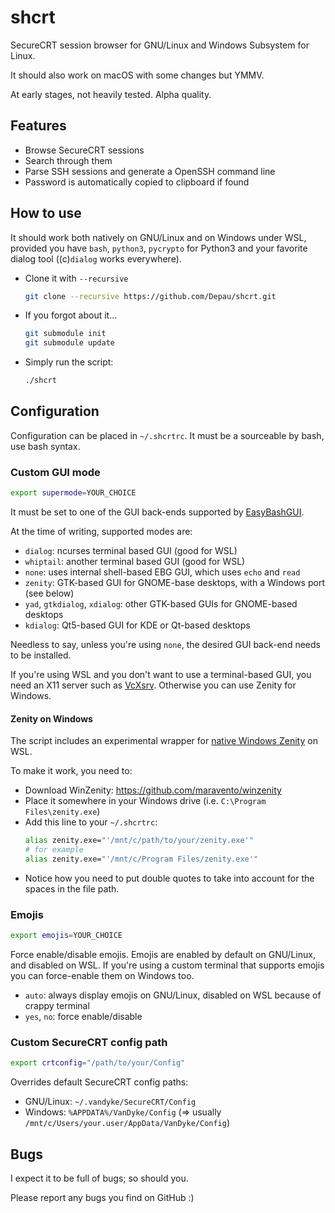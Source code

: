 # shcrt

SecureCRT session browser for GNU/Linux and Windows Subsystem for Linux.

It should also work on macOS with some changes but YMMV.

At early stages, not heavily tested. Alpha quality.

## Features

- Browse SecureCRT sessions
- Search through them
- Parse SSH sessions and generate a OpenSSH command line
- Password is automatically copied to clipboard if found

## How to use

It should work both natively on GNU/Linux and on Windows under WSL, provided you have
`bash`, `python3`, `pycrypto` for Python3 and your favorite dialog tool
((c)`dialog` works everywhere).

- Clone it with `--recursive`
  ```bash
  git clone --recursive https://github.com/Depau/shcrt.git
  ```
- If you forgot about it...
  ```bash
  git submodule init
  git submodule update
  ```
- Simply run the script:
  ```bash
  ./shcrt
  ```
  
## Configuration

Configuration can be placed in `~/.shcrtrc`. It must be a sourceable by bash, use bash syntax.

### Custom GUI mode
```bash
export supermode=YOUR_CHOICE
```

It must be set to one of the GUI back-ends supported by [EasyBashGUI](https://github.com/BashGui/easybashgui/).

At the time of writing, supported modes are:

- `dialog`: ncurses terminal based GUI (good for WSL)
- `whiptail`: another terminal based GUI (good for WSL)
- `none`: uses internal shell-based EBG GUI, which uses `echo` and `read`
- `zenity`: GTK-based GUI for GNOME-base desktops, with a Windows port (see below)
- `yad`, `gtkdialog`, `xdialog`: other GTK-based GUIs for GNOME-based desktops
- `kdialog`: Qt5-based GUI for KDE or Qt-based desktops

Needless to say, unless you're using `none`, the desired GUI back-end needs to be installed.

If you're using WSL and you don't want to use a terminal-based GUI, you need an X11 server such as [VcXsrv](https://sourceforge.net/projects/vcxsrv/).
Otherwise you can use Zenity for Windows.

#### Zenity on Windows

The script includes an experimental wrapper for [native Windows Zenity](https://github.com/maravento/winzenity) on WSL.

To make it work, you need to:
- Download WinZenity: https://github.com/maravento/winzenity
- Place it somewhere in your Windows drive (i.e. `C:\Program Files\zenity.exe`)
- Add this line to your `~/.shcrtrc`:
  ```bash
  alias zenity.exe="'/mnt/c/path/to/your/zenity.exe'"
  # for example
  alias zenity.exe="'/mnt/c/Program Files/zenity.exe'"
  ```
- Notice how you need to put double quotes to take into account for the spaces in the file path.
 
### Emojis
```bash
export emojis=YOUR_CHOICE
```

Force enable/disable emojis. Emojis are enabled by default on GNU/Linux, and disabled on WSL.
If you're using a custom terminal that supports emojis you can force-enable them on Windows too.

- `auto`: always display emojis on GNU/Linux, disabled on WSL because of crappy terminal
- `yes`, `no`: force enable/disable

### Custom SecureCRT config path
```bash
export crtconfig="/path/to/your/Config"
```

Overrides default SecureCRT config paths:
- GNU/Linux: `~/.vandyke/SecureCRT/Config`
- Windows: `%APPDATA%/VanDyke/Config` (⇒ usually `/mnt/c/Users/your.user/AppData/VanDyke/Config`)

## Bugs

I expect it to be full of bugs; so should you.

Please report any bugs you find on GitHub :)
